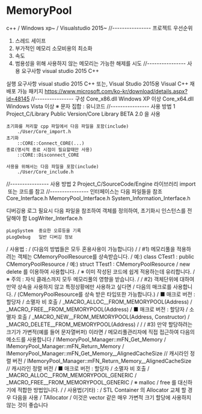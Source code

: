 # MemoryPool
c++ / Windows xp~ / Visualstudio 2015~
//----------------
프로젝트 우선순위
  1. 스레드 세이프
  2. 부가적인 메모리 소모비용의 최소화
  3. 속도
  4. 범용성을 위해 사용하지 않는 메모리는 가능한 해제를 시도
  //----------------
사용 요구사항
	visual studio 2015 C++

실행 요구사항
	visual studio 2015 C++ 또는,
	Visual Studio 2015용 Visual C++ 재배포 가능 패키지
		https://www.microsoft.com/ko-kr/download/details.aspx?id=48145
//----------------
구성
	Core_x86.dll	Windows XP 이상
	Core_x64.dll	Windows Vista 이상
	※ 문자 집합 : 유니코드
//----------------
사용 방법 1
  Project_C/Library Public Version/Core Library BETA 2.0 을 사용
  
	초기화를 처리할 cpp 파일에서 다음 파일을 포함(include)
		./User/Core_import.h
	초기화
		::CORE::Connect_CORE(...)
	종료(명시적 종료 시점이 필요할때만 사용)
		::CORE::Disconnect_CORE

	사용을 위해서는 다음 파일을 포함(include)
		./User/Core_include.h
//----------------
사용 방법 2
  Project_C/SourceCode/Engine 라이브러리 import
  또는 코드를 참고
//----------------
인터페이스는 다음 파일들을 참조
	Core_Interface.h
	MemoryPool_Interface.h
	System_Information_Interface.h

디버깅용 로그 필요시 다음 파일을 참조하여 객체를 정의하여, 초기화시 인스턴스를 전달해야 함
	LogWriter_Interface.h

	pLogSystem	중요한 오류등을 기록
	pLogDebug	일반 디버깅 정보



/   사용법 :
/       (다음의 방법들은 모두 혼용사용이 가능합니다)
/
/       #1) 메모리풀을 적용하려는 객체는 CMemoryPoolResource를 상속받습니다.
/           예:) class CTest1 : public CMemoryPoolResource
/           예:) struct TTest1 : CMemoryPoolResource
/           new delete 를 이용하여 사용합니다.
/           ※ 이미 작성된 코드에 쉽게 적용하는데 유리합니다.
/           ※ 주의 : 자식 클래스까지 모두 메모리풀의 영향을 받습니다.
/
/       #2) 객체단위에 대하여 만약 상속을 사용하지 않고 특정상황에만 사용하고 싶다면
/           다음의 매크로를 사용합니다.
/           (CMemoryPoolResource를 상속 받은 타입또한 가능합니다.)
/           ■ 매크로 버전 : 할당자 / 소멸자 비 호출
/               _MACRO_ALLOC__FROM_MEMORYPOOL(Address)
/               _MACRO_FREE__FROM_MEMORYPOOL(Address)
/           ■ 매크로 버전 : 할당자 / 소멸자 호출
/               _MACRO_NEW__FROM_MEMORYPOOL(Address, Constructor)
/               _MACRO_DELETE__FROM_MEMORYPOOL(Address)
/
/
/       #3) 만약 할당하려는 크기가 가변적(예를 들어 문자열버퍼) 이라면
/           메모리풀관리자에 직접 접근하여 다음의 메소드를 사용합니다
/           IMemoryPool_Manager::mFN_Get_Memory
/           IMemoryPool_Manager::mFN_Return_Memory
/           IMemoryPool_Manager::mFN_Get_Memory__AlignedCacheSize       // 캐시라인 정렬 버전
/           IMemoryPool_Manager::mFN_Return_Memory__AlignedCacheSize    // 캐시라인 정렬 버전
/           ■ 매크로 버전 : 할당자 / 소멸자 비 호출
/               _MACRO_ALLOC__FROM_MEMORYPOOL_GENERIC
/               _MACRO_FREE__FROM_MEMORYPOOL_GENERIC
/           ※ malloc / free 를 대신하기에 적합한 방법입니다.
/
/   사용법(기타) :
/   STL Container 의 Allocator 교체 할 경우 다음을 사용
/       TAllocator
/           이것은 vector 같은 매우 가변적 크기 할당에 사용하지 않는 것이 좋습니다

